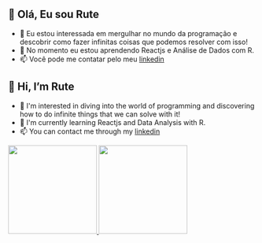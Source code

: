 ## 👋 Olá, Eu sou Rute
- 👀 Eu estou interessada em mergulhar no mundo da programação e descobrir como fazer infinitas coisas que podemos resolver com isso! 
- 🌱 No momento eu estou aprendendo Reactjs e Análise de Dados com R. 
- 📫 Você pode me contatar pelo meu [linkedin](https://www.linkedin.com/in/ruteavila/)

## 👋 Hi, I’m Rute
- 👀 I'm interested in diving into the world of programming and discovering how to do infinite things that we can solve with it!
- 🌱 I'm currently learning Reactjs and Data Analysis with R.
- 📫 You can contact me through my [linkedin](https://www.linkedin.com/in/ruteavila/)

<div>
  <a href="https://github.com/sanavila">
    <img height="180em" src="https://github-readme-stats.vercel.app/api?username=sanavila&show_icons=true&theme=radical"/>
    <img height="180em" src="https://github-readme-stats.vercel.app/api?username=sanavila&count_private=true"/>
</div>
<!---
sanavila/sanavila is a ✨ special ✨ repository because its `README.md` (this file) appears on your GitHub profile.
You can click the Preview link to take a look at your changes.
--->
